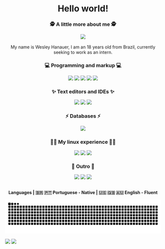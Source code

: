 <h1 align="center">Hello world!</h1>

<div align="center">
<h3>🕵️ A little more about me 🕵️</h3>
</div>
<div align="center">
<a href="https://www.linkedin.com/in/wesleyhanauer"><img src="https://img.shields.io/badge/LinkedIn-0077B5?style=for-the-badge&logo=linkedin&logoColor=white"></a>
</div>
<div align="center">
<p>My name is Wesley Hanauer, I am an 18 years old from Brazil, currently seeking to work as an intern.</p>
</div>

<div align="center">
<h3>💻 Programming and markup 💻</h3>
<a href="https://github.com/WesleyHanauer"><img src="https://img.shields.io/badge/Java-ED8B00?style=for-the-badge&logo=java&logoColor=white"></a>
<a href="https://github.com/WesleyHanauer"><img src="https://img.shields.io/badge/HTML5-E34F26?style=for-the-badge&logo=html5&logoColor=white"></a>
<a href="https://github.com/WesleyHanauer"><img src="https://img.shields.io/badge/CSS3-1572B6?style=for-the-badge&logo=css3&logoColor=white"></a>
<a href="https://github.com/WesleyHanauer"><img src="https://img.shields.io/badge/JavaScript-F7DF1E?style=for-the-badge&logo=javascript&logoColor=black"></a>
<a href="https://github.com/WesleyHanauer"><img src="https://img.shields.io/badge/PHP-777BB4?style=for-the-badge&logo=php&logoColor=white"></a>
</div>

<div align="center">
<h3>✨ Text editors and IDEs ✨</h3>
<a href="https://github.com/WesleyHanauer"><img src="https://img.shields.io/badge/apache%20netbeans-1B6AC6?style=for-the-badge&logo=apache%20netbeans%20IDE&logoColor=white"></a>
<a href="https://github.com/WesleyHanauer"><img src="https://img.shields.io/badge/Visual_Studio-5C2D91?style=for-the-badge&logo=visual%20studio&logoColor=white"></a>
<a href="https://github.com/WesleyHanauer"><img src="https://img.shields.io/badge/Visual_Studio_Code-0078D4?style=for-the-badge&logo=visual%20studio%20code&logoColor=white"></a>
</div>


<div align="center">
<h3>⚡ Databases ⚡</h3>
<a href="https://github.com/WesleyHanauer"><img src="https://img.shields.io/badge/MySQL-005C84?style=for-the-badge&logo=mysql&logoColor=white"></a>
</div>

<div align="center">
<h3>👨‍💻 My linux experience 👨‍💻</h3>
<a href="https://github.com/WesleyHanauer"><img src="https://img.shields.io/badge/Arch_Linux-1793D1?style=for-the-badge&logo=arch-linux&logoColor=white"></a>
<a href="https://github.com/WesleyHanauer"><img src="https://img.shields.io/badge/Debian-A81D33?style=for-the-badge&logo=debian&logoColor=white"></a>
<a href="https://github.com/WesleyHanauer"><img src="https://img.shields.io/badge/Pop!_OS-48B9C7?style=for-the-badge&logo=Pop!_OS&logoColor=white"></a>
</div>

<div align="center">
<h3>🎉 Outro 🎉</h3>
<a href="https://github.com/WesleyHanauer"><img src="https://img.shields.io/badge/Linux-FCC624?style=for-the-badge&logo=linux&logoColor=black"></a>
<a href="https://github.com/WesleyHanauer"><img src="https://img.shields.io/badge/GIT-E44C30?style=for-the-badge&logo=git&logoColor=white"></a>
<a href="https://github.com/WesleyHanauer"><img src="https://img.shields.io/badge/Firefox_Browser-FF7139?style=for-the-badge&logo=Firefox-Browser&logoColor=white"></a>
</div>
<br>
<strong><p align="center">Languages | 🇧🇷 🇵🇹 Portuguese - Native | 🇺🇸 🇬🇧 🇦🇺 English - Fluent</p></strong>

![Snake animation](https://github.com/WesleyHanauer/WesleyHanauer/blob/output/github-contribution-grid-snake.svg)

<div><a href="https://github.com/WesleyHanauer">
<img height="180em" src="https://github-readme-stats.vercel.app/api?username=WesleyHanauer&show_icons=true&theme=radical"&include_all_commits=true&count_private=true"></a>
<a href="https://github.com/WesleyHanauer">
<img height="180em" src="https://github-readme-stats.vercel.app/api/top-langs/?username=WesleyHanauer&layout=compact&langs_count=7&theme=radical"></a></div>
